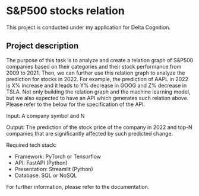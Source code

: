 # S&P500 stocks relation

This project is conducted under my application for Delta Cognition.

## Project description

The purpose of this task is to analyze and create a relation graph of S&P500 companies based on their categories and their stock performance from 2009 to 2021. Then, we can further use this relation graph to analyze the prediction for stocks in 2022. For example, the prediction of AAPL in 2022 is X% increase and it leads to Y% decrease in GOOG and Z% decrease in TSLA. Not only building the relation graph and the machine learning model, but we also expected to have an API which generates such relation above. Please refer to the below for the specification of the API.
 
Input: A company symbol and N

Output: The prediction of the stock price of the company in 2022 and top-N companies that are significantly affected by such predicted change.
 
Required tech stack:
- Framework: PyTorch or Tensorflow
- API: FastAPI (Python)
- Presentation: Streamlit (Python)
- Database: SQL or NoSQL

For further information, please refer to the documentation.